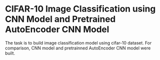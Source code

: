 # CIFAR-10 Image Classification using CNN Model and Pretrained AutoEncoder CNN Model 
The task is to build image classification model using cifar-10 dataset. For comparison, CNN model and pretrainned AutoEncoder CNN model were built.
